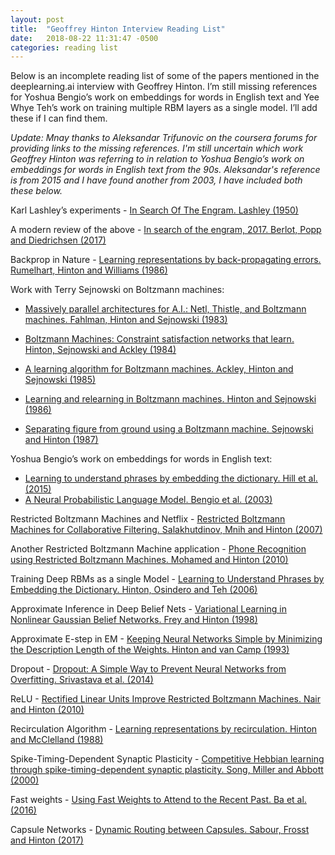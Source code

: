 ```yaml
---
layout: post
title:  "Geoffrey Hinton Interview Reading List"
date:   2018-08-22 11:31:47 -0500
categories: reading list
---
```

Below is an incomplete reading list of some of the papers mentioned in the deeplearning.ai interview with Geoffrey Hinton. I’m still missing references for Yoshua Bengio’s work on embeddings for words in English text and Yee Whye Teh’s work on training multiple RBM layers as a single model. I’ll add these if I can find them.

*Update: Mnay thanks to Aleksandar Trifunovic on the coursera forums for providing links to the missing references. I'm still uncertain which work Geoffrey Hinton was referring to in relation to Yoshua Bengio’s work on embeddings for words in English text from the 90s.  Aleksandar's reference is from 2015 and I have found another from 2003, I have included both these below.*

Karl Lashley’s experiments - [In Search Of The Engram. Lashley (1950)][Lashley1950]

A modern review of the above - [In search of the engram, 2017. Berlot, Popp and Diedrichsen (2017)][Berlot2017]

Backprop in Nature - [Learning representations by back-propagating errors. Rumelhart, Hinton and Williams (1986)][Rumelhart1986]

Work with Terry Sejnowski on Boltzmann machines:

 - [Massively parallel architectures for A.I.: Netl, Thistle, and Boltzmann machines. Fahlman, Hinton and Sejnowski (1983)][Fahlman1983]

 - [Boltzmann Machines: Constraint satisfaction networks that learn. Hinton, Sejnowski and Ackley (1984)][Hinton1984]

 - [A learning algorithm for Boltzmann machines. Ackley, Hinton and Sejnowski (1985)][Ackley1985]

 - [Learning and relearning in Boltzmann machines. Hinton and Sejnowski (1986)][Hinton1986]

 - [Separating figure from ground using a Boltzmann machine. Sejnowski and Hinton (1987)][Sejnowski1987]

Yoshua Bengio’s work on embeddings for words in English text:
 - [Learning to understand phrases by embedding the dictionary. Hill et al. (2015)][Hill2015]
 - [A Neural Probabilistic Language Model. Bengio et al. (2003)][Bengio2003]
 
Restricted Boltzmann Machines and Netflix - [Restricted Boltzmann Machines for Collaborative Filtering. Salakhutdinov, Mnih and Hinton (2007)][Salakhutdinov2007]

Another Restricted Boltzmann Machine application - [Phone Recognition using Restricted Boltzmann Machines. Mohamed and Hinton (2010)][Mohamed2010]

Training Deep RBMs as a single Model - [Learning to Understand Phrases by Embedding the Dictionary. Hinton, Osindero and Teh (2006)][Hinton2006]

Approximate Inference in Deep Belief Nets - [Variational Learning in Nonlinear Gaussian Belief Networks. Frey and Hinton (1998)][Frey1998]

Approximate E-step in EM - [Keeping Neural Networks Simple by Minimizing the Description Length of the Weights. Hinton and van Camp (1993)][Hinton1993]

Dropout - [Dropout: A Simple Way to Prevent Neural Networks from Overfitting. Srivastava et al. (2014)][Srivastava2014]

ReLU - [Rectified Linear Units Improve Restricted Boltzmann Machines. Nair and Hinton (2010)][Nair2010]

Recirculation Algorithm - [Learning representations by recirculation. Hinton and McClelland (1988)][Hinton1988]

Spike-Timing-Dependent Synaptic Plasticity - [Competitive Hebbian learning through spike-timing-dependent synaptic plasticity. Song, Miller and Abbott (2000)][Song2000]

Fast weights - [Using Fast Weights to Attend to the Recent Past. Ba et al. (2016)][Ba2016]

Capsule Networks - [Dynamic Routing between Capsules. Sabour, Frosst and Hinton (2017)][Sabour2017]

[Lashley1950]: http://gureckislab.org/courses/fall13/learnmem/papers/Lashley1950.pdf 
[Berlot2017]: http://www.diedrichsenlab.org/pubs/Berlot_CurrentOpinion_2017.pdf
[Rumelhart1986]: https://www.nature.com/articles/323533a0.pdf
[Fahlman1983]: http://www.cs.toronto.edu/~hinton/absps/fahlmanBM.pdf
[Hinton1984]: http://www.cs.toronto.edu/~hinton/absps/bmtr.pdf
[Ackley1985]: http://www.cs.toronto.edu/~hinton/absps/cogscibm.pdf
[Hinton1986]: http://www.cs.toronto.edu/~hinton/absps/pdp7.pdf
[Sejnowski1987]: http://www.cs.toronto.edu/~hinton/absps/arbibfigground.pdf
[Hill2015]: https://arxiv.org/pdf/1504.00548.pdf
[Bengio2003]: http://www.jmlr.org/papers/volume3/bengio03a/bengio03a.pdf
[Salakhutdinov2007]: http://www.cs.toronto.edu/~fritz/absps/netflix.pdf
[Mohamed2010]: http://www.cs.toronto.edu/~hinton/absps/icassp10.pdf
[Hinton2006]: http://www.cs.toronto.edu/~fritz/absps/ncfast.pdf
[Frey1998]: http://www.cs.toronto.edu/~fritz/absps/nlgbn.pdf
[Hinton1993]: http://www.cs.toronto.edu/~hinton/absps/colt93.pdf
[Srivastava2014]: http://www.cs.toronto.edu/~hinton/absps/JMLRdropout.pdf
[Nair2010]: http://www.cs.toronto.edu/~hinton/absps/reluICML.pdf
[Hinton1988]: http://www.cs.toronto.edu/~hinton/absps/recirculation.pdf
[Song2000]: http://www.columbia.edu/cu/neurotheory/Larry/SongNatNeuro00.pdf
[Ba2016]: https://arxiv.org/pdf/1610.06258.pdf
[Sabour2017]: https://arxiv.org/pdf/1710.09829.pdf
